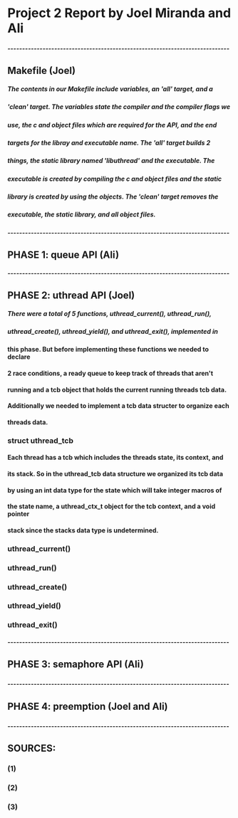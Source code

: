 # Project 2 Report by Joel Miranda and Ali
##### ----------------------------------------------------------------------------
## Makefile (Joel)
#####   The contents in our Makefile include variables, an 'all' target, and a
#####   'clean' target. The variables state the compiler and the compiler flags we
#####   use, the c and object files which are required for the API, and the end 
#####   targets for the libray and executable name. The 'all' target builds 2 
#####   things, the static library named 'libuthread' and the executable. The 
#####   executable is created by compiling the c and object files and the static 
#####   library is created by using the objects. The 'clean' target removes the 
#####   executable, the static library, and all object files.
##### ----------------------------------------------------------------------------
## PHASE 1: queue API (Ali)
####     
##### ----------------------------------------------------------------------------
## PHASE 2: uthread API (Joel)
#####    There were a total of 5 functions, uthread_current(), uthread_run(), 
#####    uthread_create(), uthread_yield(), and uthread_exit(), implemented in 
####    this phase. But before implementing these functions we needed to declare 
####    2 race conditions, a ready queue to keep track of threads that aren't 
####    running and a tcb object that holds the current running threads tcb data. 
####    Additionally we needed to implement a tcb data structer to organize each 
####    threads data. 
###   struct uthread_tcb
####    Each thread has a tcb which includes the threads state, its context, and 
####    its stack. So in the uthread_tcb data structure we organized its tcb data
####    by using an int data type for the state which will take integer macros of 
####    the state name, a uthread_ctx_t object for the tcb context, and a void pointer
####    stack since the stacks data type is undetermined.
###   uthread_current()
####  
###   uthread_run()
####    
###   uthread_create()
####    
###   uthread_yield()
####    
###   uthread_exit()
####   
#### ----------------------------------------------------------------------------
## PHASE 3: semaphore API (Ali)
### 
#### ----------------------------------------------------------------------------
## PHASE 4: preemption (Joel and Ali)
### 
#### ----------------------------------------------------------------------------
## SOURCES:
### (1) 
###
### (2) 
###
### (3) 
